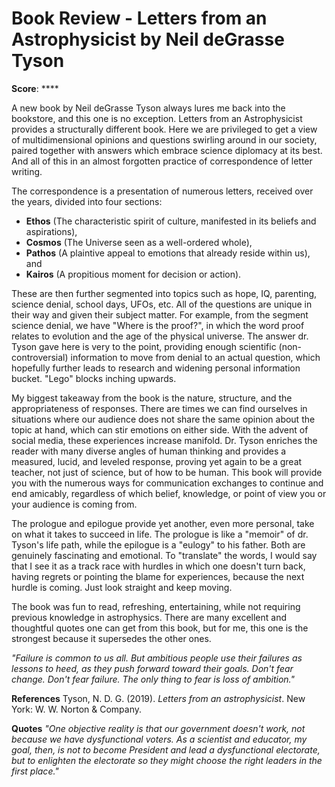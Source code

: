 # Book Review - Letters from an Astrophysicist by Neil deGrasse Tyson

**Score**: ****

A new book by Neil deGrasse Tyson always lures me back into the bookstore, and this one is no exception. Letters from an Astrophysicist provides a structurally different book. Here we are privileged to get a view of multidimensional opinions and questions swirling around in our society, paired together with answers which embrace science diplomacy at its best. And all of this in an almost forgotten practice of correspondence of letter writing.

The correspondence is a presentation of numerous letters, received over the years, divided into four sections: 
- **Ethos** (The characteristic spirit of culture, manifested in its beliefs and aspirations),
- **Cosmos** (The Universe seen as a well-ordered whole),
- **Pathos** (A plaintive appeal to emotions that already reside within us), and
- **Kairos** (A propitious moment for decision or action).

These are then further segmented into topics such as hope, IQ, parenting, science denial, school days, UFOs, etc. All of the questions are unique in their way and given their subject matter. For example, from the segment science denial, we have "Where is the proof?", in which the word proof relates to evolution and the age of the physical universe. The answer dr. Tyson gave here is very to the point, providing enough scientific (non-controversial) information to move from denial to an actual question, which hopefully further leads to research and widening personal information bucket. "Lego" blocks inching upwards.

My biggest takeaway from the book is the nature, structure, and the appropriateness of responses. There are times we can find ourselves in situations where our audience does not share the same opinion about the topic at hand, which can stir emotions on either side. With the advent of social media, these experiences increase manifold. Dr. Tyson enriches the reader with many diverse angles of human thinking and provides a measured, lucid, and leveled response, proving yet again to be a great teacher, not just of science, but of how to be human. This book will provide you with the numerous ways for communication exchanges to continue and end amicably, regardless of which belief, knowledge, or point of view you or your audience is coming from.

The prologue and epilogue provide yet another, even more personal, take on what it takes to succeed in life. The prologue is like a "memoir" of dr. Tyson's life path, while the epilogue is a "eulogy" to his father. Both are genuinely fascinating and emotional. To "translate" the words, I would say that I see it as a track race with hurdles in which one doesn't turn back, having regrets or pointing the blame for experiences, because the next hurdle is coming. Just look straight and keep moving.

The book was fun to read, refreshing, entertaining, while not requiring previous knowledge in astrophysics. There are many excellent and thoughtful quotes one can get from this book, but for me, this one is the strongest because it supersedes the other ones.

*"Failure is common to us all. But ambitious people use their failures as lessons to heed, as they push forward toward their goals. Don't fear change. Don't fear failure. The only thing to fear is loss of ambition."*

**References**
Tyson, N. D. G. (2019). *Letters from an astrophysicist*. New York: W. W. Norton & Company.

**Quotes**
*"One objective reality is that our government doesn't work, not because we have dysfunctional voters. As a scientist and educator, my goal, then, is not to become President and lead a dysfunctional electorate, but to enlighten the electorate so they might choose the right leaders in the first place."*